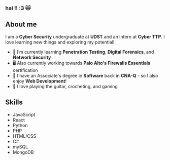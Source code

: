 ### hai !! :3 🐱

## About me
I am a **Cyber Security** undergraduate at **UDST** and an intern at **Cyber TTP**. 
I love learning new things and exploring my potential!
- 🌱 I’m currently learning **Penetration Testing**, **Digital Forensics**, and **Network Security**
- 🖥 Also currently working towards **Palo Alto's Firewalls Essentials** certification
- 🪷 I have an Associate's degree in **Software** back in **CNA-Q** - so I also enjoy **Web Development**!
- 💛 I love playing the guitar, crocheting, and gaming

## Skills
- JavaScript
- React
- Python
- PHP
- HTML/CSS
- C#
- mySQL
- MongoDB

<!--
**mryvllnv/mryvllnv** is a ✨ _special_ ✨ repository because its `README.md` (this file) appears on your GitHub profile.

- 🔭 I’m currently working on ...
- 👯 I’m looking to collaborate on ...
- 🤔 I’m looking for help with ...
- 💬 Ask me about ...
- 📫 How to reach me: ...
- 😄 Pronouns: ...
- ⚡ Fun fact: ...
-->
